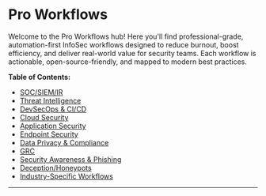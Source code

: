 # Pro Workflows

Welcome to the Pro Workflows hub! Here you'll find professional-grade, automation-first InfoSec workflows designed to reduce burnout, boost efficiency, and deliver real-world value for security teams. Each workflow is actionable, open-source-friendly, and mapped to modern best practices.

**Table of Contents:**
- [SOC/SIEM/IR](../pro_workflows/soc_siem_ir.md)
- [Threat Intelligence](../pro_workflows/threat_intel.md)
- [DevSecOps & CI/CD](../pro_workflows/devsecops.md)
- [Cloud Security](../pro_workflows/cloud_security.md)
- [Application Security](../pro_workflows/application_security.md)
- [Endpoint Security](../pro_workflows/endpoint_security.md)
- [Data Privacy & Compliance](../pro_workflows/data_privacy.md)
- [GRC](../pro_workflows/grc.md)
- [Security Awareness & Phishing](../pro_workflows/security_awareness.md)
- [Deception/Honeypots](../pro_workflows/deception_honeypots.md)
- [Industry-Specific Workflows](../pro_workflows/industry.md)

--- 